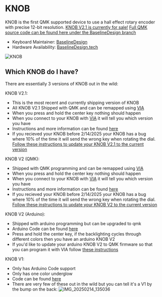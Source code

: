 # KNOB
KNOB is the first QMK supported device to use a hall effect rotary encoder with precise 12-bit resolution. 
[KNOB V2.1 is currently for sale!](https://baselinedesign.tech/products/knobv21)
[Full QMK source code can be found here under the BaselineDesign branch](https://github.com/BaselineDesign/qmk_firmware.git)

* Keyboard Maintainer: [BaselineDesign](https://github.com/BaselineDesign)
* Hardware Availability: [BaselineDesign.tech](https://baselinedesign.tech/products/knobv21)

![KNOB](https://github.com/user-attachments/assets/2c5d7582-cdef-45be-adfb-913d4c559ec1)

## Which KNOB do I have?
There are essentially 3 versions of KNOB out in the wild:

KNOB V2.1:
* This is the most recent and currently shipping version of KNOB
* All KNOB V2.1 Shipped with QMK and can be remapped using [VIA](https://usevia.app/)
* When you press and hold the center key nothing should happen
* When you connect to your KNOB with [VIA](https://usevia.app/) it will tell you which version you have
*  Instructions and more information can be found [here](https://github.com/BaselineDesign/BaselineDesign-Knob/tree/main/KNOB_V2_QMK/knobv2_1)
* If you recieved your KNOB before 2/14/2025 your KNOB has a bug where 10% of the time it will send the wrong key when rotating the dial. [Follow these instructions to update your KNOB V2.1 to the current version](https://github.com/BaselineDesign/BaselineDesign-Knob/blob/main/KNOB_V2_QMK/knobv2_1/KNOBV2_1_Update_Firmare_Instructions.md)

KNOB V2 (QMK):
* Shipped with QMK programming and can be remapped using [VIA](https://usevia.app/)
* When you press and hold the center key nothing should happen
* When you connect to your KNOB with [VIA](https://usevia.app/) it will tell you which version you have
* Instructions and more information can be found [here](https://github.com/BaselineDesign/BaselineDesign-Knob/tree/main/KNOB_V2_QMK/knobv2)
* If you recieved your KNOB before 2/14/2025 your KNOB has a bug where 10% of the time it will send the wrong key when rotating the dial. [Follow these instructions to update your KNOB V2 to the current version](https://github.com/BaselineDesign/BaselineDesign-Knob/blob/main/KNOB_V2_QMK/knobv2/KNOBV2_Update_Firmare_Instructions.md)

KNOB V2 (Arduino):
* Shipped with arduino programming but can be upgraded to qmk
* Arduino Code can be found [here](https://github.com/BaselineDesign/BaselineDesign-Knob/tree/main/KNOB_Arduino/BaselineDesign_KNOB_V2_Arduino)
* Press and hold the center key, if the backlighting cycles through different colors then you have an arduino KNOB V2
* If you'd like to update your arduino KNOB V2 to QMK firmware so that you can program it with VIA follow [these instructions](https://github.com/BaselineDesign/BaselineDesign-Knob/blob/main/KNOB_Arduino/BaselineDesign_KNOB_V2_Arduino/KNOB%20V2%20Arduino%20to%20QMK%20Instructions.md)

KNOB V1:
* Only has Arduino Code support
* Only has one color underglow
* Code can be found [here](https://github.com/BaselineDesign/BaselineDesign-Knob/tree/main/KNOB_Arduino/BaselineDesign_KNOB_V1_Arduino)
* There are very few of these out in the wild but you can tell it's a V1 by the bump on the back:
![IMG_20250214_135036](https://github.com/user-attachments/assets/1a7074e6-e142-44f4-8527-b934c4e09c1a)






